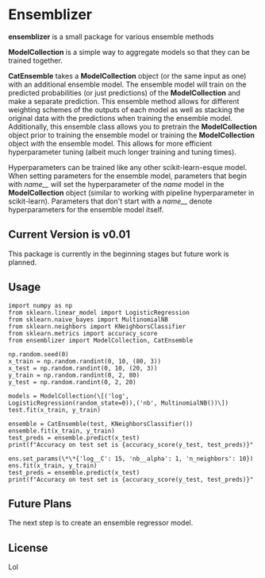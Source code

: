 # Ensemblizer

**ensemblizer** is a small package for various ensemble methods

**ModelCollection** is a simple way to aggregate models so that they can be trained together.

**CatEnsemble** takes a **ModelCollection** object (or the same input as one) with an additional ensemble model.  The ensemble model will train on the predicted probabilities (or just predictions) of the **ModelCollection** and make a separate prediction.  This ensemble method allows for different weighting schemes of the outputs of each model as well as stacking the original data with the predictions when training the ensemble model.  Additionally, this ensemble class allows you to pretrain the **ModelCollection** object prior to training the ensemble model or training the **ModelCollection** object *with* the ensemble model.  This allows for more efficient hyperparameter tuning (albeit much longer training and tuning times).

Hyperparameters can be trained like any other scikit-learn-esque model.  When setting parameters for the ensemble model, parameters that begin with *name__* will set the hyperparameter of the *name* model in the **ModelCollection** object (similar to working with pipeline hyperparameter in scikit-learn).  Parameters that don't start with a *name__* denote hyperparameters for the ensemble model itself.

## Current Version is v0.01

This package is currently in the beginning stages but future work is planned.

## Usage

	import numpy as np
	from sklearn.linear_model import LogisticRegression
	from sklearn.naive_bayes import MultinomialNB
	from sklearn.neighbors import KNeighborsClassifier
	from sklearn.metrics import accuracy_score
	from ensemblizer import ModelCollection, CatEnsemble
	
	np.random.seed(0)
	x_train = np.random.randint(0, 10, (80, 3))
	x_test = np.random.randint(0, 10, (20, 3))
	y_train = np.random.randint(0, 2, 80)
	y_test = np.random.randint(0, 2, 20)
	
	models = ModelCollection(\[('log', LogisticRegression(random_state=0)),('nb', MultinomialNB())\])
	test.fit(x_train, y_train)
	
	ensemble = CatEnsemble(test, KNeighborsClassifier())
	ensemble.fit(x_train, y_train)
	test_preds = ensemble.predict(x_test)
	print(f"Accuracy on test set is {accuracy_score(y_test, test_preds)}"
	
	ens.set_params(\*\*{'log__C': 15, 'nb__alpha': 1, 'n_neighbors': 10})
	ens.fit(x_train, y_train)
	test_preds = ensemble.predict(x_test)
	print(f"Accuracy on test set is {accuracy_score(y_test, test_preds)}"
	
## Future Plans

The next step is to create an ensemble regressor model.  

## License

Lol
